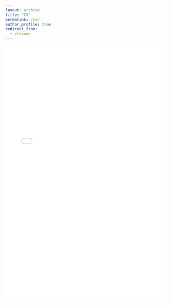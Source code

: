 ```yaml
---
layout: archive
title: "CV"
permalink: /cv/
author_profile: true
redirect_from:
  - /resume
---
```


<iframe src="/files/SGoodman CV.pdf" width="100%" height="800" frameborder="no" border="0" marginwidth="0" marginheight="0"></iframe>

